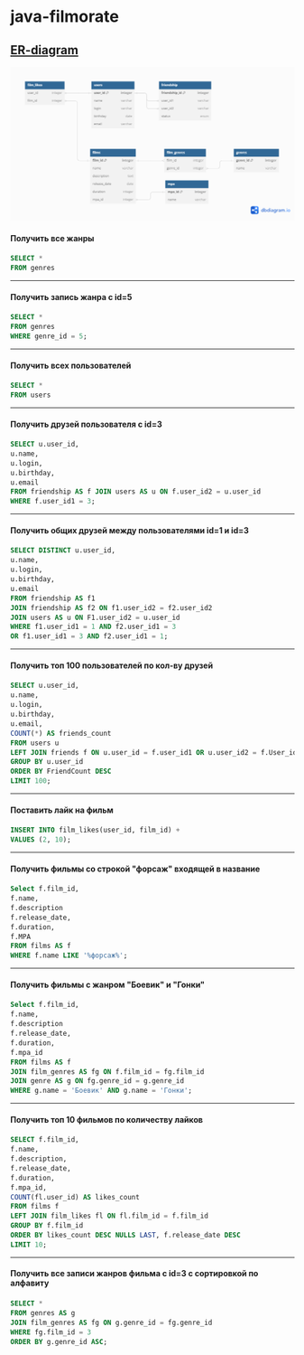 
# java-filmorate

## [ER-diagram](https://dbdiagram.io/d/java-filmorate-version-1-656a005e56d8064ca0356fac)

![ER-diagram](images/ER-diagram.png)


#### Получить все жанры
```sql
SELECT *
FROM genres
```
---

#### Получить запись жанра с id=5
```sql
SELECT *
FROM genres
WHERE genre_id = 5;
```
---

#### Получить всех пользователей
```sql
SELECT *
FROM users
```
---

#### Получить друзей пользователя c id=3
```sql
SELECT u.user_id,
u.name,
u.login,
u.birthday,
u.email
FROM friendship AS f JOIN users AS u ON f.user_id2 = u.user_id
WHERE f.user_id1 = 3;
```
---

#### Получить общих друзей между пользователями id=1 и id=3
```sql
SELECT DISTINCT u.user_id,
u.name,
u.login,
u.birthday,
u.email
FROM friendship AS f1
JOIN friendship AS f2 ON f1.user_id2 = f2.user_id2
JOIN users AS u ON F1.user_id2 = u.user_id
WHERE f1.user_id1 = 1 AND f2.user_id1 = 3
OR f1.user_id1 = 3 AND f2.user_id1 = 1;
```
---

#### Получить топ 100 пользователей по кол-ву друзей
```sql
SELECT u.user_id,
u.name,
u.login,
u.birthday,
u.email, 
COUNT(*) AS friends_count
FROM users u
LEFT JOIN friends f ON u.user_id = f.user_id1 OR u.user_id2 = f.User_id2
GROUP BY u.user_id
ORDER BY FriendCount DESC
LIMIT 100;
```
---

#### Поставить лайк на фильм
```sql
INSERT INTO film_likes(user_id, film_id) +
VALUES (2, 10);
```
---

#### Получить фильмы со строкой "форсаж" входящей в название
```sql
Select f.film_id, 
f.name,
f.description
f.release_date,
f.duration,
f.MPA
FROM films AS f
WHERE f.name LIKE '%форсаж%';
```
---

#### Получить фильмы с жанром "Боевик" и "Гонки"
```sql
Select f.film_id, 
f.name,
f.description
f.release_date,
f.duration,
f.mpa_id
FROM films AS f
JOIN film_genres AS fg ON f.film_id = fg.film_id
JOIN genre AS g ON fg.genre_id = g.genre_id
WHERE g.name = 'Боевик' AND g.name = 'Гонки';
```
---

#### Получить топ 10 фильмов по количеству лайков
```sql
SELECT f.film_id, 
f.name, 
f.description, 
f.release_date, 
f.duration, 
f.mpa_id, 
COUNT(fl.user_id) AS likes_count 
FROM films f
LEFT JOIN film_likes fl ON fl.film_id = f.film_id 
GROUP BY f.film_id 
ORDER BY likes_count DESC NULLS LAST, f.release_date DESC 
LIMIT 10;
```

---
#### Получить все записи жанров фильма с id=3 с сортировкой по алфавиту 
```sql
SELECT * 
FROM genres AS g 
JOIN film_genres AS fg ON g.genre_id = fg.genre_id
WHERE fg.film_id = 3
ORDER BY g.genre_id ASC;
```